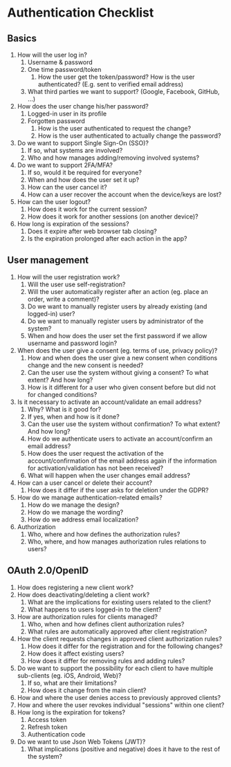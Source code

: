 # Authentication Checklist

## Basics

1. How will the user log in?
    1. Username & password
    2. One time password/token
        1. How the user get the token/password? How is the user authenticated? (E.g. sent to verified email address)
    3. What third parties we want to support? (Google, Facebook, GitHub, ...)
2. How does the user change his/her password?
    1. Logged-in user in its profile
    2. Forgotten password
        1. How is the user authenticated to request the change?
        2. How is the user authenticated to actually change the password?
3. Do we want to support Single Sign-On (SSO)?
    1. If so, what systems are involved?
    2. Who and how manages adding/removing involved systems?
4. Do we want to support 2FA/MFA?
    1. If so, would it be required for everyone?
    2. When and how does the user set it up?
    3. How can the user cancel it?
    4. How can a user recover the account when the device/keys are lost?
5. How can the user logout?
    1. How does it work for the current session?
    2. How does it work for another sessions (on another device)?
6. How long is expiration of the sessions?
    1. Does it expire after web browser tab closing?
    2. Is the expiration prolonged after each action in the app?

## User management

1. How will the user registration work?
    1. Will the user use self-registration?
    2. Will the user automatically register after an action (eg. place an order, write a comment)?
    3. Do we want to manually register users by already existing (and logged-in) user?
    4. Do we want to manually register users by administrator of the system?
    5. When and how does the user set the first password if we allow username and password login?
2. When does the user give a consent (eg. terms of use, privacy policy)?
    1. How and when does the user give a new consent when conditions change and the new consent is needed?
    2. Can the user use the system without giving a consent? To what extent? And how long?
    3. How is it different for a user who given consent before but did not for changed conditions?
3. Is it necessary to activate an account/validate an email address?
    1. Why? What is it good for?
    2. If yes, when and how is it done?
    3. Can the user use the system without confirmation? To what extent? And how long?
    4. How do we authenticate users to activate an account/confirm an email address?
    5. How does the user request the activation of the account/confirmation of the email address again if the information for activation/validation has not been received?
    5. What will happen when the user changes email address?
4. How can a user cancel or delete their account?
    1. How does it differ if the user asks for deletion under the GDPR?
5. How do we manage authentication-related emails?
    1. How do we manage the design?
    2. How do we manage the wording?
    3. How do we address email localization?
6. Authorization
    1. Who, where and how defines the authorization rules?
    2. Who, where, and how manages authorization rules relations to users?

## OAuth 2.0/OpenID

1. How does registering a new client work?
2. How does deactivating/deleting a client work?
    1. What are the implications for existing users related to the client?
    2. What happens to users logged-in to the client?
3. How are authorization rules for clients managed?
    1. Who, when and how defines client authorization rules?
    2. What rules are automatically approved after client registration?
4. How the client requests changes in approved client authorization rules?
    1. How does it differ for the registration and for the following changes?
    2. How does it affect existing users?
    3. How does it differ for removing rules and adding rules?
5. Do we want to support the possibility for each client to have multiple sub-clients (eg. iOS, Android, Web)?
    1. If so, what are their limitations?
    2. How does it change from the main client?
6. How and where the user denies access to previously approved clients?
7. How and where the user revokes individual "sessions" within one client?
8. How long is the expiration for tokens?
    1. Access token
    2. Refresh token
    3. Authentication code
9. Do we want to use Json Web Tokens (JWT)?
    1. What implications (positive and negative) does it have to the rest of the system?
